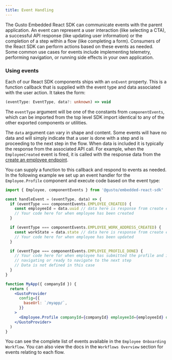 ```yaml
---
title: Event Handling
---
```


The Gusto Embedded React SDK can communicate events with the parent application. An event can represent a user interaction (like selecting a CTA), a successful API response (like updating user information) or the completion of a step within a flow (like completing a form). Consumers of the React SDK can perform actions based on these events as needed. Some common use cases for events include implementing telemetry, performing navigation, or running side effects in your own application.

### Using events

Each of our React SDK components ships with an `onEvent` property. This is a function callback that is supplied with the event type and data associated with the user action. It takes the form:

```typescript typescript
(eventType: EventType, data?: unknown) => void
```

The `eventType` argument will be one of the constants from `componentEvents`, which can be imported from the top level SDK import identical to any of the other exported components or utilities.

The `data` argument can vary in shape and content. Some events will have no data and will simply indicate that a user is done with a step and is proceeding to the next step in the flow. When data is included it is typically the response from the associated API call. For example, when the `EmployeeCreated` event is fired, it is called with the response data from the [create an employee endpoint](https://docs.gusto.com/embedded-payroll/reference/post-v1-employees).

You can supply a function to this callback and respond to events as needed. In the following example we set up an event handler for the `Employee.Profile` component and execute code based on the event type:

```jsx jsx
import { Employee, componentEvents } from '@gusto/embedded-react-sdk'

const handleEvent = (eventType, data) => {
  if (eventType === componentEvents.EMPLOYEE_CREATED) {
    const employeeId = data.uuid // data here is response from create employee endpoint
    // Your code here for when employee has been created
  }

  if (eventType === componentEvents.EMPLOYEE_WORK_ADDRESS_CREATED) {
    const workState = data.state // data here is response from create employee work address endpoint
    // Your code here for when employee has been updated
  }

  if (eventType === componentEvents.EMPLOYEE_PROFILE_DONE) {
    // Your code here for when employee has submitted the profile and is
    // navigating or ready to navigate to the next step
    // Data is not defined in this case
  }
}

function MyApp({ companyId }) {
  return (
    <GustoProvider
      config={{
        baseUrl: `/myapp/`,
      }}
    >
      <Employee.Profile companyId={companyId} employeeId={employeeId} onEvent={handleEvent} />
    </GustoProvider>
  )
}
```

You can see the complete list of events available in the `Employee Onboarding Workflow`. You can also view the docs in the `Workflows Overview` section for events relating to each flow.
